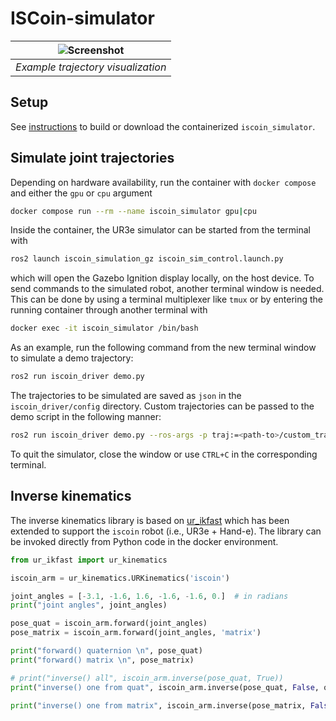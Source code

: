 # ISCoin-simulator

|![Screenshot](./img/iscoin_sim_viz.png "Example trajectory visualization")|
|:--:|
|*Example trajectory visualization*|

## Setup

See [instructions](./.docker/README.md) to build or download the containerized `iscoin_simulator`.

## Simulate joint trajectories

Depending on hardware availability, run the container with `docker compose` and either the `gpu` or `cpu` argument

```bash
docker compose run --rm --name iscoin_simulator gpu|cpu
```

Inside the container, the UR3e simulator can be started from the terminal with

```bash
ros2 launch iscoin_simulation_gz iscoin_sim_control.launch.py
```

which will open the Gazebo Ignition display locally, on the host device. To send commands to the simulated robot, another terminal window is needed. This can be done by using a terminal multiplexer like `tmux` or by entering the running container through another terminal with

```bash
docker exec -it iscoin_simulator /bin/bash
```

As an example, run the following command from the new terminal window to simulate a demo trajectory:

```bash
ros2 run iscoin_driver demo.py
```

The trajectories to be simulated are saved as `json` in the `iscoin_driver/config` directory. Custom trajectories can be passed to the demo script in the following manner:

```bash
ros2 run iscoin_driver demo.py --ros-args -p traj:=<path-to>/custom_traj.json
```

To quit the simulator, close the window or use `CTRL+C` in the corresponding terminal.

## Inverse kinematics

The inverse kinematics library is based on [ur_ikfast](https://github.com/cambel/ur_ikfast/tree/master) which has been extended to support the `iscoin` robot (i.e., UR3e + Hand-e). The library can be invoked directly from Python code in the docker environment.

```python
from ur_ikfast import ur_kinematics

iscoin_arm = ur_kinematics.URKinematics('iscoin')

joint_angles = [-3.1, -1.6, 1.6, -1.6, -1.6, 0.]  # in radians
print("joint angles", joint_angles)

pose_quat = iscoin_arm.forward(joint_angles)
pose_matrix = iscoin_arm.forward(joint_angles, 'matrix')

print("forward() quaternion \n", pose_quat)
print("forward() matrix \n", pose_matrix)

# print("inverse() all", iscoin_arm.inverse(pose_quat, True))
print("inverse() one from quat", iscoin_arm.inverse(pose_quat, False, q_guess=joint_angles))

print("inverse() one from matrix", iscoin_arm.inverse(pose_matrix, False, q_guess=joint_angles))
```